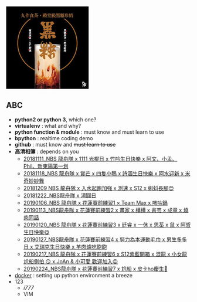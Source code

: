 ![丸作食茶](/下載.jpeg)
## ABC
- **python2  or python 3**, which one?
- **virtualenv** : what and why?
- **python function & module** : must know and must learn to use
- **bpython** : realtime coding demo
- **github** : must know and ~~must learn to use~~ 
- **高清相簿** : depends on you
  - [20181111_NBS 龍舟隊 x 1111 光棍日 x 竹吟生日快樂 x 阿文、小孟、Phil、新東陽第一划](https://photos.google.com/share/AF1QipOXXz_KLYiVel5v_d9LeB_RPGNloJjNzRbDxQ6k468jWQfUP4Hqxa4zvtDYQTIOsw?key=MWJOSlkzNlY0czI2Y0xTWDlqclhGdmcteE9CV0ln)
  - [20181118_NBS 龍舟隊 x 賞芒 x 四隻小鴨 x 詩涵生日快樂 x 阿水迎新 x 米奇妙妙舞](https://photos.google.com/share/AF1QipP4SafsrYaLt4PZhlLlQBcKaorkP-NsTVf3A15Lls9Evk9s_pUvJ2hnUXvr80hj5Q?key=NHZxemlYT3JaVVBiR2tGajNZRTVFR0p4dWlfV2xn)
  - [20181209 NBS 龍舟隊 x 入水起跑加強 x 測速 x S12 x 蝌蚪長腳😊](https://photos.google.com/share/AF1QipNxF3VwGY-Mn7IpR_-KzSaT2EtyRjWNbq2gWkMm8Fe1UU-bno5bwWCQppGl3idxdw?key=VGUxTnBXY3NLUld0eUpqOFQ0dEc5WkF2Q3FYeWhn)
  - [20181222_NBS龍舟隊 x 湯圓日](https://photos.google.com/share/AF1QipPd-DD32WyFrA8L9JXcDQdzcMuhYSJM0tLRKEG7Le01PilZFSUP54lp8ke9MMS9ig?key=MHZGYk5vU3k3Qk5fZmpPckh2ZnFKSGZWLUpzcmJB)  
  - [20190106_NBS 龍舟隊 x 花蓮賽前練習1 × Team Max x 咘咕鍋](https://photos.google.com/share/AF1QipNdtBJ-JpVHKx1Mn4qS1h_spraMgk0s-4S8oum_924OCSceOH1WPagcRql-GhlRJg?key=a0lCelItWVVrOXMtT2NSaFlpbnJXUzQ4NDBXU2xB)
  - [20190113_NBS龍舟隊 x 花蓮賽前練習2 x 畫家 x 樺樺 x 書芸 x 成章 x 燒肉同話](https://photos.google.com/share/AF1QipO6EEazWB7jFJrF2ONP6-fb5t8mW7sBvQGVe6aHd4SNPHr6S0UQEIqzVi3p6xOBug?key=WElsZkFPRmNrZW1UaDRtQ3lDVXVreUhJT0FzbnBn)
  - [20190120_NBS 龍舟隊 x 花蓮賽前練習3 x 廷睿 x 一休 x 思荃 x 鼠 x 阿哲生日快樂😋](https://photos.google.com/share/AF1QipOHhF9ISzh-YHxnlKmhfsyzqWt5iPnLKTnA1cT4W8CTT7znXOl0C6KYMEMQNET_PA?key=dFo5WFJSVFhaSENCZ2lxazVPd0h0ZjYxU0toSHFn)
  - [20190127_NBS龍舟隊 x 花蓮賽前練習4 x 努力為本運動毛巾 x 男生多多日 x 艾瑞克生日快樂 x 羊肉爐吃飽飽](https://photos.google.com/share/AF1QipNlz3LNYCe637WUtEwbx7OSS95kfzyKK8bF6nB3vFHw1NxcAUxUJ6rzj71MGC-yRg?key=SkFPdUVkdVVZZHUtVXRwTnVkN0VWUlJrNnhjaXd3)
  - [20190217_NBS 龍舟隊 x 花蓮賽前練習6 x S12紫藍開箱 x 混龍 x 小女龍 尬船側拍 😏 x JoAn & 小可愛 歡迎加入😉](https://photos.google.com/share/AF1QipNLCQYBnq-K-yCogSL-QmWEGb2nLfBb8MZcQeAM9UDPxCZHDl6oH5nFOfl6xt6x8w?key=RVpMNW42MWVkeF8yY3hNaGJGVDZkaDVKNHZla3R3)
  - [20190224_NBS龍舟隊 x 花蓮賽前練習7 x 尬船 x 皮卡ho慶生🤣](https://photos.google.com/share/AF1QipNg_n_GNTPRziaKkm5qMdDQwcnTm7JCxrA_gpPO1rj7ftvk1s0S8LmYkLwXMptYdA?key=MzdaRmNQcmJRQnV5MmVMSk50UzhwdUhBaTM2a3pR)
- [docker](https://cgh2.github.io/docker101/) : setting up python environment a breeze
 - 123
   - *i777*
   - VIM
